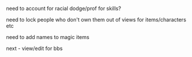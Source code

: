 need to account for racial dodge/prof for skills?


need to lock people who don't own them out of views for items/characters etc

need to add names to magic items

next - view/edit for bbs
